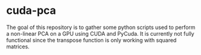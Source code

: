 # cuda-pca

The goal of this repository is to gather some python scripts used to perform a non-linear PCA on a GPU using CUDA and PyCuda.
It is currently not fully functional since the transpose function is only working with squared matrices.
